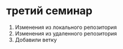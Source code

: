 # третий семинар
1. Изменения из локального репозитория
2. Изменения из удаленного репозитория
3. Добавили ветку
